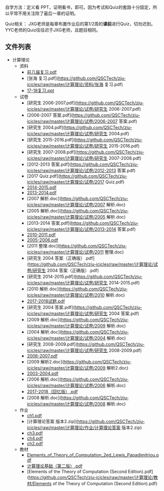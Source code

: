 自学方法：定义看 PPT，证明看书，即可。因为考试和Quiz的套路十分固定，所以平常不用关注除了最后一章的证明。

Quiz相关： JXG老师是每章布置作业后的第1/2周的**课前**进行Quiz，切勿迟到。YYC老师的Quiz往往迟于JXG老师，且题目相同。


## 文件列表

- 计算理论
    - 资料
        - [前几届复习.pdf](https://github.com/QSCTech/zju-icicles/raw/master/计算理论/资料/前几届复习.pdf)
        - [张海 复习.pdf](https://github.com/QSCTech/zju-icicles/raw/master/计算理论/资料/张海 复习.pdf)
        - [17-18复习.ppt](https://github.com/QSCTech/zju-icicles/raw/master/计算理论/资料/17-18复习.ppt)
    - 试卷
        - [研究生 2006-2007.pdf](https://github.com/QSCTech/zju-icicles/raw/master/计算理论/试卷/研究生 2006-2007.pdf)
        - [2006-2007 答案.pdf](https://github.com/QSCTech/zju-icicles/raw/master/计算理论/试卷/2006-2007 答案.pdf)
        - [研究生 2004.pdf](https://github.com/QSCTech/zju-icicles/raw/master/计算理论/试卷/研究生 2004.pdf)
        - [研究生 2015-2016.pdf](https://github.com/QSCTech/zju-icicles/raw/master/计算理论/试卷/研究生 2015-2016.pdf)
        - [研究生 2007-2008.pdf](https://github.com/QSCTech/zju-icicles/raw/master/计算理论/试卷/研究生 2007-2008.pdf)
        - [2012-2013 答案.pdf](https://github.com/QSCTech/zju-icicles/raw/master/计算理论/试卷/2012-2013 答案.pdf)
        - [2017 Quiz.pdf](https://github.com/QSCTech/zju-icicles/raw/master/计算理论/试卷/2017 Quiz.pdf)
        - [2014-2015.pdf](https://github.com/QSCTech/zju-icicles/raw/master/计算理论/试卷/2014-2015.pdf)
        - [2013-2014.pdf](https://github.com/QSCTech/zju-icicles/raw/master/计算理论/试卷/2013-2014.pdf)
        - [2007 解析.doc](https://github.com/QSCTech/zju-icicles/raw/master/计算理论/试卷/2007 解析.doc)
        - [2005 解析.doc](https://github.com/QSCTech/zju-icicles/raw/master/计算理论/试卷/2005 解析.doc)
        - [2013-2014 答案.pdf](https://github.com/QSCTech/zju-icicles/raw/master/计算理论/试卷/2013-2014 答案.pdf)
        - [2010-2011.pdf](https://github.com/QSCTech/zju-icicles/raw/master/计算理论/试卷/2010-2011.pdf)
        - [2005-2006.pdf](https://github.com/QSCTech/zju-icicles/raw/master/计算理论/试卷/2005-2006.pdf)
        - [2011 整理.doc](https://github.com/QSCTech/zju-icicles/raw/master/计算理论/试卷/2011 整理.doc)
        - [研究生 2004 答案（正确版）.pdf](https://github.com/QSCTech/zju-icicles/raw/master/计算理论/试卷/研究生 2004 答案（正确版）.pdf)
        - [研究生 2014-2015.pdf](https://github.com/QSCTech/zju-icicles/raw/master/计算理论/试卷/研究生 2014-2015.pdf)
        - [2010 解析.doc](https://github.com/QSCTech/zju-icicles/raw/master/计算理论/试卷/2010 解析.doc)
        - [2017-2018试题.pdf](https://github.com/QSCTech/zju-icicles/raw/master/计算理论/试卷/2017-2018试题.pdf)
        - [研究生 2004 答案.pdf](https://github.com/QSCTech/zju-icicles/raw/master/计算理论/试卷/研究生 2004 答案.pdf)
        - [2009 解析.doc](https://github.com/QSCTech/zju-icicles/raw/master/计算理论/试卷/2009 解析.doc)
        - [2004 解析.doc](https://github.com/QSCTech/zju-icicles/raw/master/计算理论/试卷/2004 解析.doc)
        - [研究生 2008-2009.pdf](https://github.com/QSCTech/zju-icicles/raw/master/计算理论/试卷/研究生 2008-2009.pdf)
        - [2006-2007.pdf](https://github.com/QSCTech/zju-icicles/raw/master/计算理论/试卷/2006-2007.pdf)
        - [2009 解析2.doc](https://github.com/QSCTech/zju-icicles/raw/master/计算理论/试卷/2009 解析2.doc)
        - [2003-2004.pdf](https://github.com/QSCTech/zju-icicles/raw/master/计算理论/试卷/2003-2004.pdf)
        - [2006 解析.doc](https://github.com/QSCTech/zju-icicles/raw/master/计算理论/试卷/2006 解析.doc)
        - [2017-2018（回忆版）.pdf](https://github.com/QSCTech/zju-icicles/raw/master/计算理论/试卷/2017-2018（回忆版）.pdf)
        - [2008 解析.doc](https://github.com/QSCTech/zju-icicles/raw/master/计算理论/试卷/2008 解析.doc)
    - 作业
        - [ch1.pdf](https://github.com/QSCTech/zju-icicles/raw/master/计算理论/作业/ch1.pdf)
        - [计算理论答案 版本2.zip](https://github.com/QSCTech/zju-icicles/raw/master/计算理论/作业/计算理论答案 版本2.zip)
        - [ch3.pdf](https://github.com/QSCTech/zju-icicles/raw/master/计算理论/作业/ch3.pdf)
        - [ch4.pdf](https://github.com/QSCTech/zju-icicles/raw/master/计算理论/作业/ch4.pdf)
        - [ch2.pdf](https://github.com/QSCTech/zju-icicles/raw/master/计算理论/作业/ch2.pdf)
    - 教材
        - [Elements_of_Theory_of_Computation_2ed_Lewis_Papadimitriou.pdf](https://github.com/QSCTech/zju-icicles/raw/master/计算理论/教材/Elements_of_Theory_of_Computation_2ed_Lewis_Papadimitriou.pdf)
        - [计算理论基础（第二版）.pdf](https://github.com/QSCTech/zju-icicles/raw/master/计算理论/教材/计算理论基础（第二版）.pdf)
        - [Elements of the Theory of Computation (Second Edition).pdf](https://github.com/QSCTech/zju-icicles/raw/master/计算理论/教材/Elements of the Theory of Computation (Second Edition).pdf)
